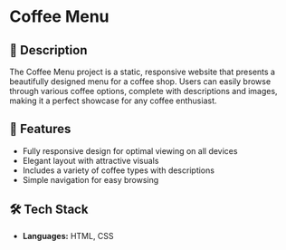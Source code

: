 # Coffee Menu

## 📄 Description
The Coffee Menu project is a static, responsive website that presents a beautifully designed menu for a coffee shop. Users can easily browse through various coffee options, complete with descriptions and images, making it a perfect showcase for any coffee enthusiast.

## 🌟 Features
- Fully responsive design for optimal viewing on all devices
- Elegant layout with attractive visuals
- Includes a variety of coffee types with descriptions
- Simple navigation for easy browsing

## 🛠️ Tech Stack
- **Languages:** HTML, CSS
